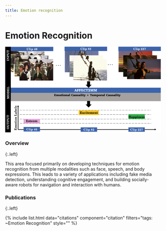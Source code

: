 ```yaml
---
title: Emotion recognition
---
```


# Emotion Recognition

![affect2mm](/images/research/affect2mm.png)

### Overview
{:.left}

This area focused primarily on developing techniques for emotion recognition from multiple modalities such as face, speech, and body expressions. This leads to a variety of applications including fake media detection, understanding cognitive engagement, and building socially-aware robots for navigation and interaction with humans.

### Publications
{:.left}

{%  include list.html 
    data="citations" 
    component="citation" 
    filters="tags: ~Emotion Recognition"
    style="" 
%}
